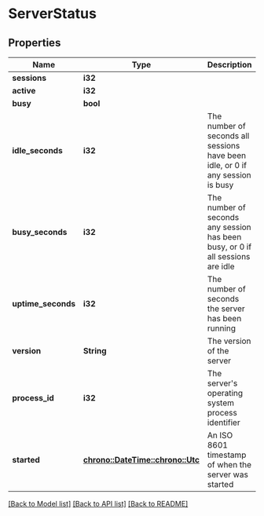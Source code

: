 # ServerStatus

## Properties
Name | Type | Description | Notes
------------ | ------------- | ------------- | -------------
**sessions** | **i32** |  | 
**active** | **i32** |  | 
**busy** | **bool** |  | 
**idle_seconds** | **i32** | The number of seconds all sessions have been idle, or 0 if any session is busy | 
**busy_seconds** | **i32** | The number of seconds any session has been busy, or 0 if all sessions are idle | 
**uptime_seconds** | **i32** | The number of seconds the server has been running | 
**version** | **String** | The version of the server | 
**process_id** | **i32** | The server's operating system process identifier | 
**started** | [**chrono::DateTime::<chrono::Utc>**](DateTime.md) | An ISO 8601 timestamp of when the server was started | 

[[Back to Model list]](../README.md#documentation-for-models) [[Back to API list]](../README.md#documentation-for-api-endpoints) [[Back to README]](../README.md)



